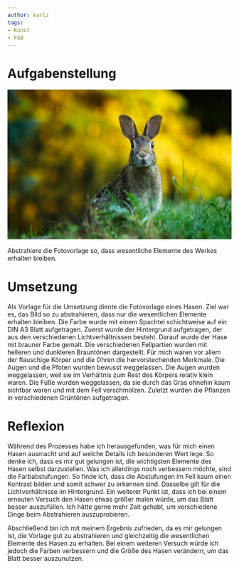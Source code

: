 ```yaml
---
author: karlz
tags:
- Kunst
- FGB
---
```


# Aufgabenstellung

![](Abstraktion.png)

Abstrahiere die Fotovorlage so, dass wesentliche Elemente des Werkes erhalten bleiben.

# Umsetzung

Als Vorlage für die Umsetzung diente die Fotovorlage eines Hasen. Ziel war es, das Bild so zu abstrahieren, dass nur die wesentlichen Elemente erhalten bleiben. Die Farbe wurde mit einem Spachtel schichtweise auf ein DIN A3 Blatt aufgetragen. Zuerst wurde der Hintergrund aufgetragen, der aus den verschiedenen Lichtverhältnissen besteht.
Darauf wurde der Hase mit brauner Farbe gemalt.  Die verschiedenen Fellpartien wurden mit helleren und dunkleren Brauntönen dargestellt. Für mich waren vor allem der flauschige Körper und die Ohren die hervorstechenden Merkmale. Die Augen und die Pfoten wurden bewusst weggelassen. Die Augen wurden weggelassen, weil sie im Verhältnis zum Rest des Körpers relativ klein waren. Die Füße wurden weggelassen, da sie durch das Gras ohnehin kaum sichtbar waren und mit dem Fell verschmolzen. Zuletzt wurden die Pflanzen in verschiedenen Grüntönen aufgetragen.

# Reflexion

Während des Prozesses habe ich herausgefunden, was für mich einen Hasen ausmacht und auf welche Details ich besonderen Wert lege. So denke ich, dass es mir gut gelungen ist, die wichtigsten Elemente des Hasen selbst darzustellen.
Was ich allerdings noch verbessern möchte, sind die Farbabstufungen. So finde ich, dass die Abstufungen im Fell kaum einen Kontrast bilden und somit schwer zu erkennen sind. Dasselbe gilt für die Lichtverhältnisse im Hintergrund. Ein weiterer Punkt ist, dass ich bei einem erneuten Versuch den Hasen etwas größer malen würde, um das Blatt besser auszufüllen.
Ich hätte gerne mehr Zeit gehabt, um verschiedene Dinge beim Abstrahieren auszuprobieren.

Abschließend bin ich mit meinem Ergebnis zufrieden, da es mir gelungen ist, die Vorlage gut zu abstrahieren und gleichzeitig die wesentlichen Elemente des Hasen zu erhalten. Bei einem weiteren Versuch würde ich jedoch die Farben verbessern und die Größe des Hasen verändern, um das Blatt besser auszunutzen.
